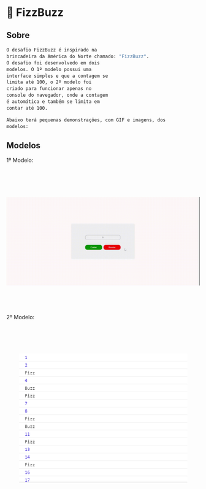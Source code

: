 # :pushpin: FizzBuzz

## Sobre

```sh
O desafio FizzBuzz é inspirado na 
brincadeira da América do Norte chamado: "FizzBuzz". 
O desafio foi desenvolvedo em dois 
modelos. O 1º modelo possui uma 
interface simples e que a contagem se 
limita até 100, o 2º modelo foi 
criado para funcionar apenas no 
console do navegador, onde a contagem 
é automática e também se limita em 
contar até 100.
```

```sh
Abaixo terá pequenas demonstrações, com GIF e imagens, dos 
modelos:
```

## Modelos

1º Modelo:

<br/><br/>

<h1 align="center">
<img src="https://github.com/gui13info/FizzBuzz/blob/master/Modelo%201/screen/fizzbuzz.gif" alt="Modelo 1 GIF" />
</h1>

<br/><br/>

2º Modelo:

<br/><br/>

<h1 align="center">
<img src="https://github.com/gui13info/FizzBuzz/blob/master/Modelo%202/screen/fizzbuzz.png" alt="Modelo 1 GIF" />
</h1>